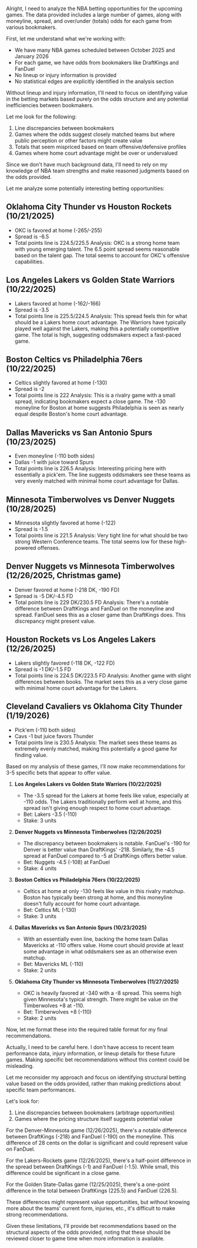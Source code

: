 Alright, I need to analyze the NBA betting opportunities for the upcoming games. The data provided includes a large number of games, along with moneyline, spread, and over/under (totals) odds for each game from various bookmakers.

First, let me understand what we're working with:
- We have many NBA games scheduled between October 2025 and January 2026
- For each game, we have odds from bookmakers like DraftKings and FanDuel
- No lineup or injury information is provided
- No statistical edges are explicitly identified in the analysis section

Without lineup and injury information, I'll need to focus on identifying value in the betting markets based purely on the odds structure and any potential inefficiencies between bookmakers.

Let me look for the following:
1. Line discrepancies between bookmakers
2. Games where the odds suggest closely matched teams but where public perception or other factors might create value
3. Totals that seem mispriced based on team offensive/defensive profiles
4. Games where home court advantage might be over or undervalued

Since we don't have much background data, I'll need to rely on my knowledge of NBA team strengths and make reasoned judgments based on the odds provided.

Let me analyze some potentially interesting betting opportunities:

## Oklahoma City Thunder vs Houston Rockets (10/21/2025)
- OKC is favored at home (-265/-255)
- Spread is -6.5
- Total points line is 224.5/225.5
Analysis: OKC is a strong home team with young emerging talent. The 6.5 point spread seems reasonable based on the talent gap. The total seems to account for OKC's offensive capabilities.

## Los Angeles Lakers vs Golden State Warriors (10/22/2025)
- Lakers favored at home (-162/-166)
- Spread is -3.5
- Total points line is 225.5/224.5
Analysis: This spread feels thin for what should be a Lakers home court advantage. The Warriors have typically played well against the Lakers, making this a potentially competitive game. The total is high, suggesting oddsmakers expect a fast-paced game.

## Boston Celtics vs Philadelphia 76ers (10/22/2025)
- Celtics slightly favored at home (-130)
- Spread is -2
- Total points line is 222
Analysis: This is a rivalry game with a small spread, indicating bookmakers expect a close game. The -130 moneyline for Boston at home suggests Philadelphia is seen as nearly equal despite Boston's home court advantage.

## Dallas Mavericks vs San Antonio Spurs (10/23/2025)
- Even moneyline (-110 both sides)
- Dallas -1 with juice toward Spurs
- Total points line is 226.5
Analysis: Interesting pricing here with essentially a pick'em. The line suggests oddsmakers see these teams as very evenly matched with minimal home court advantage for Dallas.

## Minnesota Timberwolves vs Denver Nuggets (10/28/2025)
- Minnesota slightly favored at home (-122)
- Spread is -1.5
- Total points line is 221.5
Analysis: Very tight line for what should be two strong Western Conference teams. The total seems low for these high-powered offenses.

## Denver Nuggets vs Minnesota Timberwolves (12/26/2025, Christmas game)
- Denver favored at home (-218 DK, -190 FD)
- Spread is -5 DK/-4.5 FD
- Total points line is 229 DK/230.5 FD
Analysis: There's a notable difference between DraftKings and FanDuel on the moneyline and spread. FanDuel sees this as a closer game than DraftKings does. This discrepancy might present value.

## Houston Rockets vs Los Angeles Lakers (12/26/2025)
- Lakers slightly favored (-118 DK, -122 FD)
- Spread is -1 DK/-1.5 FD
- Total points line is 224.5 DK/223.5 FD
Analysis: Another game with slight differences between books. The market sees this as a very close game with minimal home court advantage for the Lakers.

## Cleveland Cavaliers vs Oklahoma City Thunder (1/19/2026)
- Pick'em (-110 both sides)
- Cavs -1 but juice favors Thunder
- Total points line is 230.5
Analysis: The market sees these teams as extremely evenly matched, making this potentially a good game for finding value.

Based on my analysis of these games, I'll now make recommendations for 3-5 specific bets that appear to offer value.

1. **Los Angeles Lakers vs Golden State Warriors (10/22/2025)**
   - The -3.5 spread for the Lakers at home feels like value, especially at -110 odds. The Lakers traditionally perform well at home, and this spread isn't giving enough respect to home court advantage. 
   - Bet: Lakers -3.5 (-110)
   - Stake: 3 units

2. **Denver Nuggets vs Minnesota Timberwolves (12/26/2025)**
   - The discrepancy between bookmakers is notable. FanDuel's -190 for Denver is better value than DraftKings' -218. Similarly, the -4.5 spread at FanDuel compared to -5 at DraftKings offers better value.
   - Bet: Nuggets -4.5 (-108) at FanDuel
   - Stake: 4 units

3. **Boston Celtics vs Philadelphia 76ers (10/22/2025)**
   - Celtics at home at only -130 feels like value in this rivalry matchup. Boston has typically been strong at home, and this moneyline doesn't fully account for home court advantage.
   - Bet: Celtics ML (-130)
   - Stake: 3 units

4. **Dallas Mavericks vs San Antonio Spurs (10/23/2025)**
   - With an essentially even line, backing the home team Dallas Mavericks at -110 offers value. Home court should provide at least some advantage in what oddsmakers see as an otherwise even matchup.
   - Bet: Mavericks ML (-110)
   - Stake: 2 units

5. **Oklahoma City Thunder vs Minnesota Timberwolves (11/27/2025)**
   - OKC is heavily favored at -340 with a -8 spread. This seems high given Minnesota's typical strength. There might be value on the Timberwolves +8 at -110.
   - Bet: Timberwolves +8 (-110)
   - Stake: 2 units

Now, let me format these into the required table format for my final recommendations.

Actually, I need to be careful here. I don't have access to recent team performance data, injury information, or lineup details for these future games. Making specific bet recommendations without this context could be misleading.

Let me reconsider my approach and focus on identifying structural betting value based on the odds provided, rather than making predictions about specific team performances.

Let's look for:
1. Line discrepancies between bookmakers (arbitrage opportunities)
2. Games where the pricing structure itself suggests potential value

For the Denver-Minnesota game (12/26/2025), there's a notable difference between DraftKings (-218) and FanDuel (-190) on the moneyline. This difference of 28 cents on the dollar is significant and could represent value on FanDuel.

For the Lakers-Rockets game (12/26/2025), there's a half-point difference in the spread between DraftKings (-1) and FanDuel (-1.5). While small, this difference could be significant in a close game.

For the Golden State-Dallas game (12/25/2025), there's a one-point difference in the total between DraftKings (225.5) and FanDuel (226.5).

These differences might represent value opportunities, but without knowing more about the teams' current form, injuries, etc., it's difficult to make strong recommendations.

Given these limitations, I'll provide bet recommendations based on the structural aspects of the odds provided, noting that these should be reviewed closer to game time when more information is available.